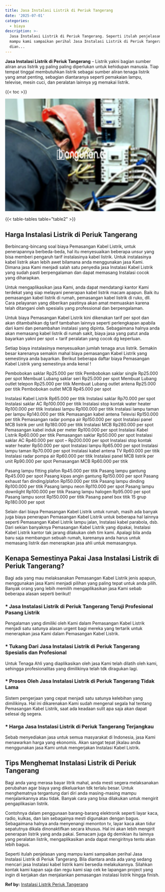 ```yaml
---
title: Jasa Instalasi Listrik di Periuk Tangerang
date: '2025-07-01'
categories:
  - biaya
description: >-
  Jasa Instalasi Listrik di Periuk Tangerang. Seperti itulah penjelasan yang
  mampu kami sampaikan perihal Jasa Instalasi Listrik di Periuk Tangerang. Bila
  dian...
---
```


**Jasa Instalasi Listrik di Periuk Tangerang** – Listrik yakni bagian sumber aliran arus listrik yg paling paling diperlukan untuk kehidupan manusia. Tiap tempat tinggal membutuhkan listrik sebagai sumber aliran tenaga listrik yang amat penting, sebagian diantaranya seperti pemakaian lampu, televise, mesin cuci, dan peralatan lainnya yg memakai listrik.

{{< toc >}}

![Jasa Instalasi Listrik di Periuk Tangerang](/images/instalasi-listrik-murah38.png)

{{< table-tables table="table2" >}}

## Harga Instalasi Listrik di Periuk Tangerang

Berbincang-bincang soal biaya Pemasangan Kabel Listrik, untuk penerapannya berbeda-beda, hal itu menyesuaikan beberapa unsur yang bisa memberi pengaruh tarif instalasinya kabel listrik. Untuk instalasinya kabel listrik akan lebih awet bilamana anda menggunakan jasa Kami. Dimana jasa Kami menjadi salah satu penyedia jasa Instalasi Kabel Listrik yang sudah pasti berpengalaman dan dapat memasang Instalasi cocok yang diharapkan.

Untuk mengaplikasikan jasa Kami, anda dapat mendatangi kantor Kami terdekat yang siap melayani penerapan kabel listrik macam apapun. Baik itu pemasangan kabel listrik di rumah, pemasangan kabel listrik di ruko, dll. Cara pelayanan yang diberikan pastinya akan amat memuaskan karena telah ditangani oleh spesialis yang professional dan berpengalaman.

Untuk biaya Pemasangan Kabel Listrik kini dikenakan tarif per spot dan akan ditambahkan dg tarif tambahan lainnya seperti perlengkapan apabila dari kami dan penambahan instalasi yang dipinta. Sebagaimana halnya anda akan memasang kabel listrik di rumah sakit, biaya jasa yang patut anda bayarkan yakni per spot + tarif peralatan yang cocok dg keperluan.

Setiap biaya instalasinya menyesuaikan jumlah tenaga arus listrik. Semakin besar karenanya semakin mahal biaya pemasangan Kabel Listrik yang semestinya anda bayarkan. Berikut beberapa daftar biaya Pemasangan Kabel Listrik yang semestinya anda kenal !

Pembobokan saklar Rp25.000 per titik Pembobokan saklar single Rp25.000 per spot Membuat Lubang saklar seri Rp25.000 per spot Membuat Lubang outlet telepon Rp25.000 per titik Membuat Lubang outlet antena Rp25.000 per titik Pembobokan outlet MCB Rp45.000 per spot

Instalasi Kabel Listrik Rp65.000 per titik Instalasi saklar Rp70.000 per spot Instalasi saklar AC Rp100.000 per titik Instalasi stop kontak water heater Rp100.000 per titik Instalasi lampu Rp100.000 per titik Instalasi lampu taman per lampu Rp140.000 per titik Pemasangan kabel antena Televisi Rp150.000 per titik Pemasangan radar pompa air Rp150.000 per spot Instalasi panel MCB listrik per unit Rp180.000 per titik Instalasi MCB Rp280.000 per spot Pemasangan kabel induk per meter Rp100.000 per spot Instalasi Kabel Listrik Rp60.000 per titik Pemasangan saklar Rp50.000 per spot Instalasi saklar AC Rp40.000 per spot – Rp200.000 per spot Instalasi stop kontak water heater Rp50.000 per spot Instalasi lampu Rp65.000 per spot Instalasi lampu taman Rp70.000 per spot Instalasi kabel antena TV Rp60.000 per titik Instalasi radar pompa air Rp60.000 per titik Instalasi panel MCB listrik per unit Rp90.000 per spot Pemasangan MCB Rp60.000 per titik

Pasang lampu fitting plafon Rp45.000 per titik Pasang lampu gantung Rp45.000 per spot Pasang kipas angin gantung Rp150.000 per spot Pasang exhaust fan dinding/plafon Rp150.000 per titik Pasang lampu dinding Rp100.000 per titik Pasang lampu neon Rp110.000 per spot Pasang lampu downlight Rp100.000 per titik Pasang lampu halogen Rp95.000 per spot Pasang lampu sorot Rp150.000 per titik Pasang panel box titik 15 grup Rp180.000 per spot

Selain dari biaya Pemasangan Kabel Listrik untuk rumah, masih ada banyak juga biaya penerapan Pemasangan Kabel Listrik untuk beberapa hal lainnya seperti Pemasangan Kabel Listrik lampu jalan, Instalasi kabel parabola, dsb. Dari sekian banyaknya Pemasangan Kabel Listrik yang dipakai, Instalasi Kabel Listrik kantor tak jarang dilakukan oleh tim kami. Apalagi bila anda baru saja membangun sebuah rumah, karenanya anda harus untuk memasang listrik dan menerapkan jasa ahli untuk memasangnya.

## Kenapa Semestinya Pakai Jasa Instalasi Listrik di Periuk Tangerang?

Bagi ada yang mau melaksanakan Pemasangan Kabel Listrik jenis apapun, menggunakan jasa Kami menjadi pilihan yang paling tepat untuk anda pilih. Banyak orang yang lebih memilih mengaplikasikan jasa Kami sebab beberapa alasan seperti berikut!

### \* Jasa Instalasi Listrik di Periuk Tangerang Teruji Profesional Pasang Listrik

Pengalaman yang dimiliki oleh Kami dalam Pemasangan Kabel Listrik menjadi satu satunya alasan urgent bagi mereka yang tertarik untuk menerapkan jasa Kami dalam Pemasangan Kabel Listrik.

### \* Tukang Dari Jasa Instalasi Listrik di Periuk Tangerang Spesialis dan Profesional

Untuk Tenaga Ahli yang diaplikasikan oleh jasa Kami telah dilatih oleh kami, sehingga profesionalitas yang dimilikinya telah tdk diragukan lagi.

### \* Proses Oleh Jasa Instalasi Listrik di Periuk Tangerang Tidak Lama

Sistem pengerjaan yang cepat menjadi satu satunya kelebihan yang dimilikinya. Hal ini dikarenakan Kami sudah mengenal segala hal tentang Pemasangan Kabel Listrik, saat ada keadaan sulit apa saja akan dapat selesai dg segera.

### \* Harga Jasa Instalasi Listrik di Periuk Tangerang Terjangkau

Sebab menyediakan jasa untuk semua masyarakat di Indonesia, jasa Kami menawarkan harga yang ekonomis. Akan sangat tepat jikalau anda menggunakan jasa Kami untuk mengerjakan Instalasi Kabel Listrik.

## Tips Menghemat Instalasi Listrik di Periuk Tangerang


Bagi anda yang merasa bayar litrik mahal, anda mesti segera melaksanakan perubahan agar biaya yang dikeluarkan tdk terlalu besar. Untuk menghematnya tergantung dari diri anda masing-masing mampu menjalankannya atau tidak. Banyak cara yang bisa dilakukan untuk mengirit pengaplikasian listrik.

Contohnya dalam penggunaan barang-barang elektronik seperti layar kaca, radio, kulkas, dan lain sebagainya mesti digunakan dengan bagus. Sebagaimana halnya anda menyenangi menonton tv, layar kaca akan tidur sepatutnya dikala dinonaktifkan secara khusus. Hal ini akan lebih mengirit penerapan listrik yang anda pakai. Semacam juga dg demikian itu lainnya yang peralatan listrik, mengaplikasikan anda dapat mengiritnya tentu akan lebih bagus.

Seperti itulah penjelasan yang mampu kami sampaikan perihal Jasa Instalasi Listrik di Periuk Tangerang. Bila diantara anda ada yang sedang mencari jasa Instalasi kabel listrik kami bersedia melakukannya. Silahkan kontak kami kapan saja dan regu kami siap cek ke lapangan project yang ingin di kerjakan dan menjalankan pemasangan instalasi listrik hingga finish.

**Ref by:** [Instalasi Listrik Periuk Tangerang](https://id.wikipedia.org/wiki/Instalasi)
